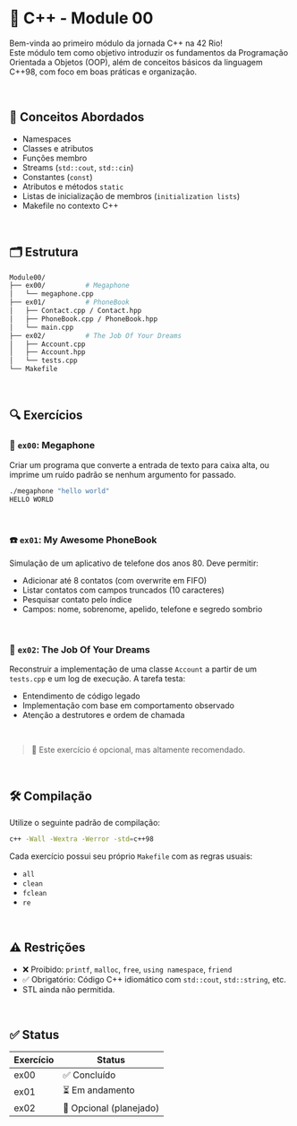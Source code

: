 # 📘 C++ - Module 00

Bem-vinda ao primeiro módulo da jornada C++ na 42 Rio!  
Este módulo tem como objetivo introduzir os fundamentos da Programação Orientada a Objetos (OOP), além de conceitos básicos da linguagem C++98, com foco em boas práticas e organização.

<br>

## 🧠 Conceitos Abordados

- Namespaces
- Classes e atributos
- Funções membro
- Streams (`std::cout`, `std::cin`)
- Constantes (`const`)
- Atributos e métodos `static`
- Listas de inicialização de membros (`initialization lists`)
- Makefile no contexto C++

<br>

## 🗂 Estrutura

```bash
Module00/
├── ex00/          # Megaphone
│   └── megaphone.cpp
├── ex01/          # PhoneBook
│   ├── Contact.cpp / Contact.hpp
│   ├── PhoneBook.cpp / PhoneBook.hpp
│   └── main.cpp
├── ex02/          # The Job Of Your Dreams
│   ├── Account.cpp
│   ├── Account.hpp
│   └── tests.cpp
└── Makefile
````

<br>

## 🔍 Exercícios

### 📢 `ex00`: Megaphone

Criar um programa que converte a entrada de texto para caixa alta, ou imprime um ruído padrão se nenhum argumento for passado.

```bash
./megaphone "hello world"
HELLO WORLD
```

<br>

### ☎️ `ex01`: My Awesome PhoneBook

Simulação de um aplicativo de telefone dos anos 80. Deve permitir:

* Adicionar até 8 contatos (com overwrite em FIFO)
* Listar contatos com campos truncados (10 caracteres)
* Pesquisar contato pelo índice
* Campos: nome, sobrenome, apelido, telefone e segredo sombrio

<br>

### 💼 `ex02`: The Job Of Your Dreams

Reconstruir a implementação de uma classe `Account` a partir de um `tests.cpp` e um log de execução. A tarefa testa:

* Entendimento de código legado
* Implementação com base em comportamento observado
* Atenção a destrutores e ordem de chamada

<br>

> 📝 Este exercício é opcional, mas altamente recomendado.

<br>

## 🛠 Compilação

Utilize o seguinte padrão de compilação:

```bash
c++ -Wall -Wextra -Werror -std=c++98
```

Cada exercício possui seu próprio `Makefile` com as regras usuais:

* `all`
* `clean`
* `fclean`
* `re`

<br>

## ⚠️ Restrições

* ❌ Proibido: `printf`, `malloc`, `free`, `using namespace`, `friend`
* ✅ Obrigatório: Código C++ idiomático com `std::cout`, `std::string`, etc.
* STL ainda não permitida.

<br>

## ✅ Status

| Exercício | Status                  |
| --------- | ----------------------- |
| ex00      | ✅ Concluído            |
| ex01      | ⏳ Em andamento         |
| ex02      | 🔲 Opcional (planejado) |
